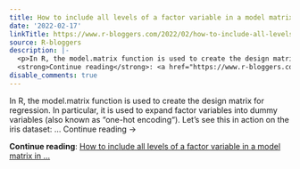 ```yaml
---
title: How to include all levels of a factor variable in a model matrix in R
date: '2022-02-17'
linkTitle: https://www.r-bloggers.com/2022/02/how-to-include-all-levels-of-a-factor-variable-in-a-model-matrix-in-r/
source: R-bloggers
description: |-
  <p>In R, the model.matrix function is used to create the design matrix for regression. In particular, it is used to expand factor variables into dummy variables (also known as “one-hot encoding“). Let’s see this in action on the iris dataset: … Continue reading →</p>
  <strong>Continue reading</strong>: <a href="https://www.r-bloggers.com/2022/02/how-to-include-all-levels-of-a-factor-variable-in-a-model-matrix-in-r/">How to include all levels of a factor variable in a model matrix in ...
disable_comments: true
---
```

<p>In R, the model.matrix function is used to create the design matrix for regression. In particular, it is used to expand factor variables into dummy variables (also known as “one-hot encoding“). Let’s see this in action on the iris dataset: … Continue reading →</p>
<strong>Continue reading</strong>: <a href="https://www.r-bloggers.com/2022/02/how-to-include-all-levels-of-a-factor-variable-in-a-model-matrix-in-r/">How to include all levels of a factor variable in a model matrix in ...